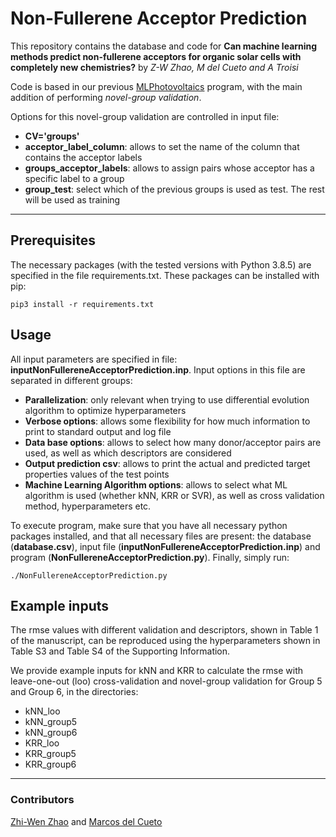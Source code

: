 # Non-Fullerene Acceptor Prediction
This repository contains the database and code for **Can machine learning methods predict non-fullerene acceptors for organic solar cells with completely new chemistries?** by _Z-W Zhao, M del Cueto and A Troisi_

Code is based in our previous [MLPhotovoltaics](https://github.com/marcosdelcueto/MachineLearning_AcceptorDonor) program, with the main addition of performing _novel-group validation_.

Options for this novel-group validation are controlled in input file:
- **CV='groups'**
- **acceptor\_label\_column**: allows to set the name of the column that contains the acceptor labels
- **groups\_acceptor\_labels**: allows to assign pairs whose acceptor has a specific label to a group
- **group\_test**: select which of the previous groups is used as test. The rest will be used as training

---

## Prerequisites
The necessary packages (with the tested versions with Python 3.8.5) are specified in the file requirements.txt. These packages can be installed with pip:
```
pip3 install -r requirements.txt
```

## Usage
All input parameters are specified in file: **inputNonFullereneAcceptorPrediction.inp**. Input options in this file are separated in different groups:

- **Parallelization**: only relevant when trying to use differential evolution algorithm to optimize hyperparameters
- **Verbose options**: allows some flexibility for how much information to print to standard output and log file
- **Data base options**: allows to select how many donor/acceptor pairs are used, as well as which descriptors are considered
- **Output prediction csv**: allows to print the actual and predicted target properties values of the test points
- **Machine Learning Algorithm options**: allows to select what ML algorithm is used (whether kNN, KRR or SVR), as well as cross validation method, hyperparameters etc.

To execute program, make sure that you have all necessary python packages installed, and that all necessary files are present: the database (**database.csv**), input file (**inputNonFullereneAcceptorPrediction.inp**) and program (**NonFullereneAcceptorPrediction.py**). Finally, simply run:

```
./NonFullereneAcceptorPrediction.py
```

## Example inputs
The rmse values with different validation and descriptors, shown in Table 1 of the manuscript, can be reproduced using the hyperparameters shown in Table S3 and Table S4 of the Supporting Information.

We provide example inputs for kNN and KRR to calculate the rmse with leave-one-out (loo) cross-validation and novel-group validation for Group 5 and Group 6, in the directories:

- kNN_loo
- kNN_group5
- kNN_group6
- KRR_loo
- KRR_group5
- KRR_group6

---

### Contributors

[Zhi-Wen Zhao](https://github.com/amiswen) and [Marcos del Cueto](https://github.com/marcosdelcueto)
